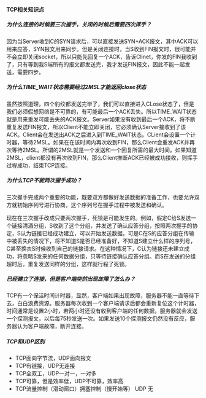#### TCP相关知识点

##### 为什么连接的时候要三次握手，关闭的时候后需要四次挥手？

​	因为当Server收到C的SYN请求后，可以直接发送SYN+ACK报文，其中ACK可以用来应答，SYN报文用来同步。但是关闭连接时，当S收到FIN报文时，很可能并不会立即关闭socket，所以只能先回复一个ACK，告诉Clinet，你发的FIN我收到了，只有等到我S端所有的报文都发送完，我才发送FIN报文，因此不能一起发送，需要四步。

##### 为什么TIME_WAIT状态需要经过2MSL才能返回close状态

​	虽然按照道理，四个豹纹都发送完毕了，我们可以直接进入CLose状态了，但是我们必须假想网络是不可靠的，有可能最后一个ACK丢失。所以TIME_WAIT状态就是用来重发可能丢失的ACK报文。Server如果没有收到最后一个ACK，将不断重复发送FIN报文，所以Client不能立即关闭，它必须确认Server接收到了该ACK。Client会在发送出ACK之后进入到TIME_WAIT状态。CLient会设置一个计时器，等待2MSL。如果在在该时间内再次收到FIN，那么Client会重发ACK并再次等待2MSL。所谓的2MSL就是一个发送和一个回复所需的最大时间。如果知道2MSL，client都没有再次收到FIN，那么Client推断ACK已经被成功接收，则挥手过程成功，结束TCP连接。

##### 为什么TCP不能两次握手成功？

​	三次握手完成两个重要的功能，既要双方都做好发送数据的准备工作，也要允许双方就初始序列号进行协商，这个序列号在握手过程中被发送和确认。

​	现在在三次握手改成只要两次握手，死锁是可能发生的。例如，假定C给S发送一个链接清酒分组，S收到了这个分组，并发送了确认应答分组，按照两次握手的协定，S认为链接已经成功建立，可以开始发送数据。可是C在S的应答分组在传输中被丢失的情况下，将不知道S是否已经准备好，不知道S建立什么样的序列号，C甚至换衣S时候收到自己的链接请求。在这种情况下，C认为链接还未建立成功，将忽略S发来的任何数据分组，只等待链接确认应答分组。而S在发送的分组超时后，重复发送同样的分组，这样就行程了死锁。

##### 已经建立了连接，但是客户端突然出现故障了怎么办？

​		TCP有一个保活时间计时器，显然，客户端如果出现故障，服务器不能一直等待下去，白白浪费资源。服务器每次收到一个客户端请求后都会重新复位这个计时器，时间通常是设置2小时，若两小时还没有收到客户端的任何数据，服务器就会发送一个探测报文，以后每75秒发送一次。如果发送10个探测报文仍然没有反应，服务器认为客户端故障，断开连接。

##### TCP和UDP区别

- TCP面向字节流，UDP面向报文
- TCP有链接，UDP无连接
- TCP全双工，UDP一对一，一对多
- TCP可靠，但是效率低，UDP不可靠，效率高
- TCP流量控制（滑动窗口）拥塞控制（慢开始等） UDP 无



​	